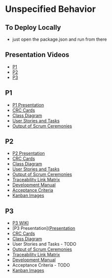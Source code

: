 # Unspecified Behavior

## To Deploy Locally
* just open the package.json and run from there

## Presentation Videos
* [P1](https://youtu.be/eE9ReTSFLEc)
* [P2](https://youtu.be/UoQXpszqEjc)
* [P3]()

## P1
* [P1 Presentation](Documents/P1Presentation.pdf)
* [CRC Cards](Documents/CRC.pdf)
* [Class Diagram](Documents/ClassDiagram.pdf)
* [User Stories and Tasks](Documents/UserStories&Tasks.pdf)
* [Output of Scrum Ceremonies](Documents/OutputofScrumCeremonies.pdf)

## P2
* [P2 Presentation](Documents/P2Presentation.pptx)
* [CRC Cards](Documents/CRC_P2.pdf)
* [Class Diagram](Documents/GameClassDiagram.vsd)
* [User Stories and Tasks](Documents/UserStories&Tasks.pdf)
* [Output of Scrum Ceremonies](Documents/P2OutputofScrumCeremonies.docx)
* [Traceability Link Matrix](Documents/TraceabilityLinkMatrix.xlsx)
* [Development Manual](Documents/PortalChessDevelopmentManual.docx)
* [Acceptance Criteria](Documents/AcceptanceCriteria.md)
* [Kanban Images](Documents/Kanban)

## P3
* [P3 WIKI](https://github.com/bstaab/cs414-f20-UnspecifiedBehavior/wiki/P3)
* [P3 Presentation]([Presentation](https://github.com/bstaab/cs414-f20-UnspecifiedBehavior/blob/master/Documents/P3Presentation.pptx)
* [CRC Cards](https://github.com/bstaab/cs414-f20-UnspecifiedBehavior/blob/master/Documents/CRC_P3.pdf)
* [Class Diagram](https://github.com/bstaab/cs414-f20-UnspecifiedBehavior/blob/master/Documents/GameClassDiagram.vsd)
* User Stories and Tasks - TODO
* [Output of Scrum Ceremonies](Documents/P3OutputOfScrumCeremonies.pdf)
* [Traceability Link Matrix](https://github.com/bstaab/cs414-f20-UnspecifiedBehavior/blob/master/Documents/TraceabilityLinkMatrix.xlsx)
* [Development Manual](Documents/PortalChessDevelopmentManual.docx)
* Acceptance Criteria - TODO
* [Kanban Images](Documents/Kanban)



